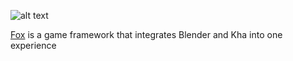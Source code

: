 ![alt text](https://raw.githubusercontent.com/luboslenco/fox/gh-pages/images/logo.png "Fox")

[Fox](http://foxfw.com) is a game framework that integrates Blender and Kha into one experience
